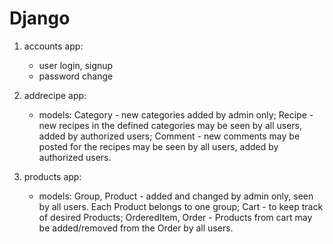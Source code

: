 # Django
1) accounts app:
    - user login, signup
    - password change

2) addrecipe app:
    - models: Category - new categories added by admin only;
              Recipe   - new recipes in the defined categories may be seen by all users, added by authorized users;
              Comment  - new comments may be posted for the recipes may be seen by all users, added by authorized users. 
 
3) products app:
    - models: Group, Product - added and changed by admin only, seen by all users. Each Product belongs to one group;
              Cart - to keep track of desired Products;
              OrderedItem, Order - Products from cart may be added/removed from the Order by all users.
    
